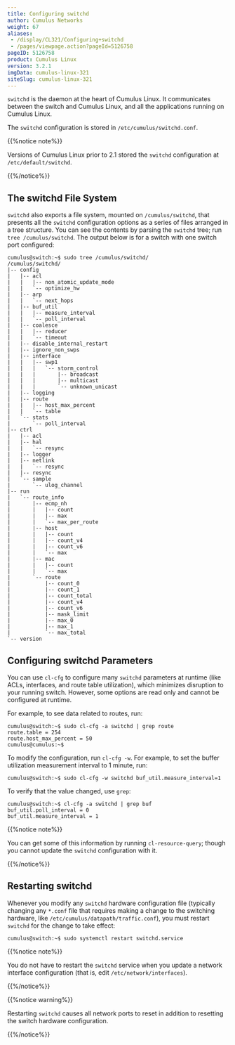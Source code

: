 ```yaml
---
title: Configuring switchd
author: Cumulus Networks
weight: 67
aliases:
 - /display/CL321/Configuring+switchd
 - /pages/viewpage.action?pageId=5126758
pageID: 5126758
product: Cumulus Linux
version: 3.2.1
imgData: cumulus-linux-321
siteSlug: cumulus-linux-321
---
```

`switchd` is the daemon at the heart of Cumulus Linux. It communicates
between the switch and Cumulus Linux, and all the applications running
on Cumulus Linux.

The `switchd` configuration is stored in `/etc/cumulus/switchd.conf`.

{{%notice note%}}

Versions of Cumulus Linux prior to 2.1 stored the `switchd`
configuration at `/etc/default/switchd`.

{{%/notice%}}

## The switchd File System</span>

`switchd` also exports a file system, mounted on `/cumulus/switchd`,
that presents all the `switchd` configuration options as a series of
files arranged in a tree structure. You can see the contents by parsing
the `switchd` tree; run `tree /cumulus/switchd`. The output below is for
a switch with one switch port configured:

    cumulus@switch:~$ sudo tree /cumulus/switchd/
    /cumulus/switchd/
    |-- config
    |   |-- acl
    |   |   |-- non_atomic_update_mode
    |   |   `-- optimize_hw
    |   |-- arp
    |   |   `-- next_hops
    |   |-- buf_util
    |   |   |-- measure_interval
    |   |   `-- poll_interval
    |   |-- coalesce
    |   |   |-- reducer
    |   |   `-- timeout
    |   |-- disable_internal_restart
    |   |-- ignore_non_swps
    |   |-- interface
    |   |   |-- swp1
    |   |   |   `-- storm_control
    |   |   |       |-- broadcast
    |   |   |       |-- multicast
    |   |   |       `-- unknown_unicast
    |   |-- logging
    |   |-- route
    |   |   |-- host_max_percent
    |   |   `-- table
    |   `-- stats
    |       `-- poll_interval
    |-- ctrl
    |   |-- acl
    |   |-- hal
    |   |   `-- resync
    |   |-- logger
    |   |-- netlink
    |   |   `-- resync
    |   |-- resync
    |   `-- sample
    |       `-- ulog_channel
    |-- run
    |   `-- route_info
    |       |-- ecmp_nh
    |       |   |-- count
    |       |   |-- max
    |       |   `-- max_per_route
    |       |-- host
    |       |   |-- count
    |       |   |-- count_v4
    |       |   |-- count_v6
    |       |   `-- max
    |       |-- mac
    |       |   |-- count
    |       |   `-- max
    |       `-- route
    |           |-- count_0
    |           |-- count_1
    |           |-- count_total
    |           |-- count_v4
    |           |-- count_v6
    |           |-- mask_limit
    |           |-- max_0
    |           |-- max_1
    |           `-- max_total
    `-- version

## Configuring switchd Parameters</span>

You can use `cl-cfg` to configure many `switchd` parameters at runtime
(like ACLs, interfaces, and route table utilization), which minimizes
disruption to your running switch. However, some options are read only
and cannot be configured at runtime.

For example, to see data related to routes, run:

    cumulus@switch:~$ sudo cl-cfg -a switchd | grep route
    route.table = 254
    route.host_max_percent = 50
    cumulus@cumulus:~$

To modify the configuration, run `cl-cfg -w`. For example, to set the
buffer utilization measurement interval to 1 minute, run:

    cumulus@switch:~$ sudo cl-cfg -w switchd buf_util.measure_interval=1

To verify that the value changed, use `grep`:

    cumulus@switch:~$ cl-cfg -a switchd | grep buf
    buf_util.poll_interval = 0
    buf_util.measure_interval = 1

{{%notice note%}}

You can get some of this information by running `cl-resource-query`;
though you cannot update the `switchd` configuration with it.

{{%/notice%}}

## <span id="src-5126758_Configuringswitchd-restartswitchd" class="confluence-anchor-link"></span>Restarting switchd</span>

Whenever you modify any `switchd` hardware configuration file (typically
changing any `*.conf` file that requires making a change to the
switching hardware, like `/etc/cumulus/datapath/traffic.conf`), you must
restart `switchd` for the change to take effect:

    cumulus@switch:~$ sudo systemctl restart switchd.service

{{%notice note%}}

You do not have to restart the `switchd` service when you update a
network interface configuration (that is, edit
`/etc/network/interfaces`).

{{%/notice%}}

{{%notice warning%}}

Restarting `switchd` causes all network ports to reset in addition to
resetting the switch hardware configuration.

{{%/notice%}}

